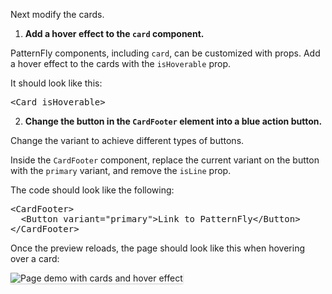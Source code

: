 Next modify the cards.

1) <strong>Add a hover effect to the `card` component.</strong>

PatternFly components, including `card`, can be customized with props. Add a hover effect to the cards with the `isHoverable` prop.

It should look like this:

<pre class="file" data-target="clipboard">
&lt;Card isHoverable&gt;
</pre>

2) <strong>Change the button in the `CardFooter` element into a blue action button.</strong>

Change the variant to achieve different types of buttons.

Inside the `CardFooter` component, replace the current variant on the button with the `primary` variant, and remove the `isLine` prop.

The code should look like the following:

<pre class="file" data-target="clipboard">
&lt;CardFooter&gt;
  &lt;Button variant="primary"&gt;Link to PatternFly&lt;/Button&gt;
&lt;/CardFooter&gt;
</pre>

Once the preview reloads, the page should look like this when hovering over a card:

<img src="react-customize/assets/step3.png" alt="Page demo with cards and hover effect" style="box-shadow: rgba(3, 3, 3, 0.2) 0px 1.25px 2.5px 0px;" />
